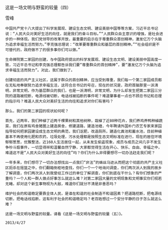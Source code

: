 这是一场文明与野蛮的较量（四）

雪峰


    中国共产党十八大提出了科学发展观、建设生态文明、建设美丽中国等等方案，习近平总书记说：“人民大众对美好生活的向往，就是我们的奋斗目标。”“人民群众自主意识的增强，是社会进步的一种体现。我们党领导的改革开放，最重要的启示在于尊重群众首创精神，激发亿万个头脑为追求幸福生活而努力。”李克强总理说：“改革要尊重群众和基层的首创精神。”“社会组织是不可替代的，政府做不了的很多事你们可以做。”

    生命禅院第二家园的创建，与中国政府提出的科学发展观、建设生态文明、建设美丽中国高度一致，习近平总书记和李克强总理都告诉我们要“尊重群众的首创精神”，要“激发亿万个头脑为追求幸福生活而努力”。对此，我们做到了。

    创建彻底的共产主义社区，这属于群众的首创精神，应当受到尊重，我们每一个第二家园成员都在无私地奉献努力追求幸福生活，这符合总书记的号召，现在的状况是，政府首脑那里一派清明，非常文明，作为基层群众的我们，也是一派清明，非常文明，为什么却发生把第二家园三分院的道路被挖断，电源线被切断，电话线被掐断的事件呢？难道肇事者一点也不顾总书记和总理的指示吗？难道人民大众对美好生活的向往和追求对你们有害吗？

    那么，我们的第二家园的现状如何呢？

    首先，近两年，我们种植了近两千棵果树和其他树种，栽植了近80种花卉，我们养鸡养鸭种植蔬菜，我们在原有鸡舍猪圈上建造房舍，修建道路，建造池塘，今年聘请外国朴门农艺专家来家园指导如何把家园建设成生态文明的典范，我们沤肥，改造厕所，建造化粪池和蓄水池，目前种植基本不再使用化肥和农药，垃圾处理，污水处理都是按照生态文明标准在进行，现在的居住环境郁郁葱葱，优雅整洁，近160人生活居住一起，从未发生偷盗现象，成员与成员之间几乎不发生争吵斗殴事件，一切显得祥和温馨自然宁静，大家都觉得生活在开心、快乐、自由、幸福之中，难道这不是“人民大众对美好生活的向往”吗？你们为什么非得要想尽一切办法赶走我们呢？

    一年多来，你们想尽了一切办法想找出一点我们“非法”的蛛丝马迹从而把这个彻底的共产主义社区扼杀在摇篮之中，你们翻箱倒柜地查找，你们一个一个地询问调查，你们两次派人到我的故乡了解调查，你们两次派人到我曾经工作过的单位了解调查，你们到底在干什么？有你们想象的严重吗？一个人和一群人做点好事怎么就这么难？对第二家园大量的文明现象和文明事实你们视若无睹，却对这个新生事物视为大敌，难道你们就分不清是非善恶吗？

    维护社会的和谐稳定要靠全体人民，是谁在和谐的社会制造不和谐因素？把道路挖断，把电源线切断，把电话线掐断，这有利于社会的和谐稳定吗？老百姓想过一个安分平静的日子怎么就这么难？

    这是一场文明与野蛮的较量。请看《这是一场文明与野蛮的较量（五）》。

    2013/4/27



